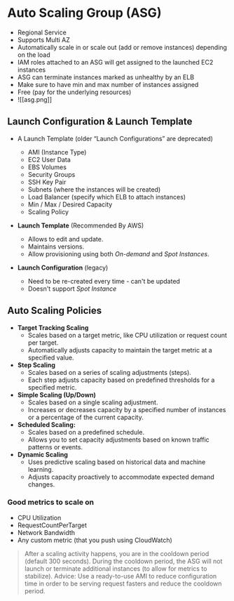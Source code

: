 # Auto Scaling Group (ASG)

- Regional Service
- Supports Multi AZ
- Automatically scale in or scale out (add or remove instances) depending on the load
- IAM roles attached to an ASG will get assigned to the launched EC2 instances
- ASG can terminate instances marked as unhealthy by an ELB
- Make sure to have min and max number of instances assigned
- Free (pay for the underlying resources)
- ![[asg.png]]

## Launch Configuration & Launch Template

- A Launch Template (older “Launch Configurations” are deprecated)
	- AMI (Instance Type)
	- EC2 User Data
	- EBS Volumes
	- Security Groups
	- SSH Key Pair
	- Subnets (where the instances will be created)
	- Load Balancer (specify which ELB to attach instances)
	- Min / Max / Desired Capacity
	- Scaling Policy

- **Launch Template** (Recommended By AWS)
	- Allows to edit and update.
	- Maintains versions.
	- Allow provisioning using both _On-demand_ and _Spot Instances_.
- **Launch Configuration** (legacy)
	- Need to be re-created every time - can't be updated
	- Doesn't support _Spot Instance_

## Auto Scaling Policies

- **Target Tracking Scaling**
	- Scales based on a target metric, like CPU utilization or request count per target.
	- Automatically adjusts capacity to maintain the target metric at a specified value.
- **Step Scaling**
	- Scales based on a series of scaling adjustments (steps).
	- Each step adjusts capacity based on predefined thresholds for a specified metric.
- **Simple Scaling (Up/Down)**
	- Scales based on a single scaling adjustment.
	- Increases or decreases capacity by a specified number of instances or a percentage of the current capacity.
- **Scheduled Scaling:**
	- Scales based on a predefined schedule.
	- Allows you to set capacity adjustments based on known traffic patterns or events.
- **Dynamic Scaling**
	- Uses predictive scaling based on historical data and machine learning.
	- Adjusts capacity proactively to accommodate expected demand changes.

### Good metrics to scale on
- CPU Utilization
- RequestCountPerTarget
- Network Bandwidth
- Any custom metric (that you push using CloudWatch)

> After a scaling activity happens, you are in the cooldown period (default 300 seconds).
> During the cooldown period, the ASG will not launch or terminate additional instances (to allow for metrics to stabilize).
> Advice: Use a ready-to-use AMI to reduce configuration time in order to be serving request fasters and reduce the cooldown period.
